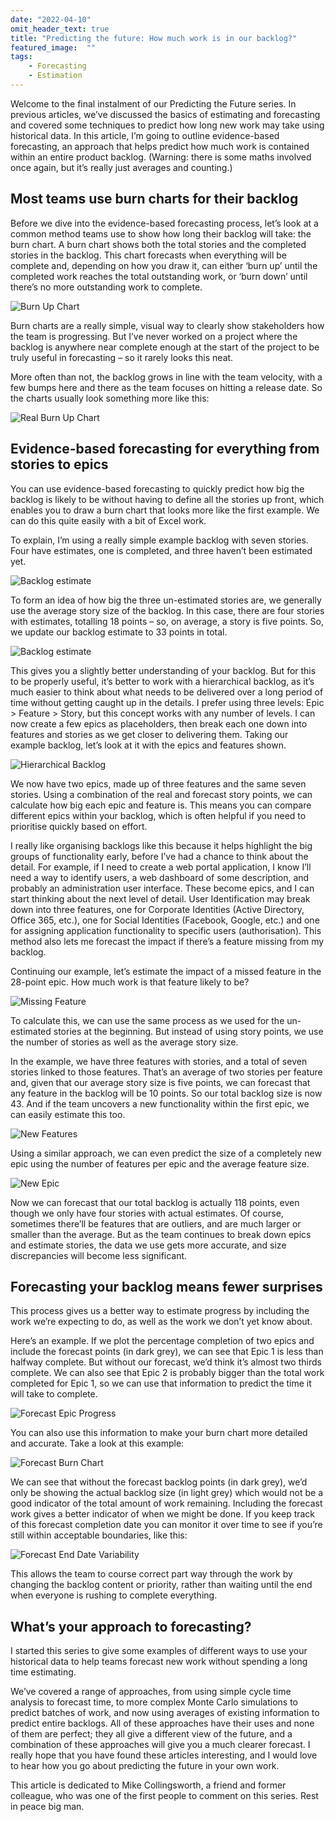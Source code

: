 ```yaml
---
date: "2022-04-10"
omit_header_text: true
title: "Predicting the future: How much work is in our backlog?"
featured_image:  ""
tags: 
    - Forecasting
    - Estimation
---
```


Welcome to the final instalment of our Predicting the Future series. In previous articles, we’ve discussed the basics of estimating and forecasting and covered some techniques to predict how long new work may take using historical data. In this article, I’m going to outline evidence-based forecasting, an approach that helps predict how much work is contained within an entire product backlog. (Warning: there is some maths involved once again, but it’s really just averages and counting.)

## Most teams use burn charts for their backlog

Before we dive into the evidence-based forecasting process, let’s look at a common method teams use to show how long their backlog will take: the burn chart. A burn chart shows both the total stories and the completed stories in the backlog. This chart forecasts when everything will be complete and, depending on how you draw it, can either ‘burn up’ until the completed work reaches the total outstanding work, or ‘burn down’ until there’s no more outstanding work to complete.

![Burn Up Chart](/images/burnup-chart.png)

Burn charts are a really simple, visual way to clearly show stakeholders how the team is progressing. But I’ve never worked on a project where the backlog is anywhere near complete enough at the start of the project to be truly useful in forecasting – so it rarely looks this neat.

More often than not, the backlog grows in line with the team velocity, with a few bumps here and there as the team focuses on hitting a release date. So the charts usually look something more like this:

![Real Burn Up Chart](/images/real-burnup-chart.png)

## Evidence-based forecasting for everything from stories to epics

You can use evidence-based forecasting to quickly predict how big the backlog is likely to be without having to define all the stories up front, which enables you to draw a burn chart that looks more like the first example. We can do this quite easily with a bit of Excel work.

To explain, I’m using a really simple example backlog with seven stories. Four have estimates, one is completed, and three haven’t been estimated yet.

![Backlog estimate](/images/estimated-backlog.png)

To form an idea of how big the three un-estimated stories are, we generally use the average story size of the backlog. In this case, there are four stories with estimates, totalling 18 points – so, on average, a story is five points. So, we update our backlog estimate to 33 points in total.

![Backlog estimate](/images/forecast-backlog.png)

This gives you a slightly better understanding of your backlog. But for this to be properly useful, it’s better to work with a hierarchical backlog, as it’s much easier to think about what needs to be delivered over a long period of time without getting caught up in the details. I prefer using three levels: Epic > Feature > Story, but this concept works with any number of levels. I can now create a few epics as placeholders, then break each one down into features and stories as we get closer to delivering them.
Taking our example backlog, let’s look at it with the epics and features shown.

![Hierarchical Backlog](/images/hierarchical-backlog.png)

We now have two epics, made up of three features and the same seven stories. Using a combination of the real and forecast story points, we can calculate how big each epic and feature is. This means you can compare different epics within your backlog, which is often helpful if you need to prioritise quickly based on effort.

I really like organising backlogs like this because it helps highlight the big groups of functionality early, before I’ve had a chance to think about the detail. For example, if I need to create a web portal application, I know I’ll need a way to identify users, a web dashboard of some description, and probably an administration user interface. These become epics, and I can start thinking about the next level of detail. User Identification may break down into three features, one for Corporate Identities (Active Directory, Office 365, etc.), one for Social Identities (Facebook, Google, etc.) and one for assigning application functionality to specific users (authorisation). This method also lets me forecast the impact if there’s a feature missing from my backlog.

Continuing our example, let’s estimate the impact of a missed feature in the 28-point epic. How much work is that feature likely to be?

![Missing Feature](/images/missing-feature.png)

To calculate this, we can use the same process as we used for the un-estimated stories at the beginning. But instead of using story points, we use the number of stories as well as the average story size.

In the example, we have three features with stories, and a total of seven stories linked to those features. That’s an average of two stories per feature and, given that our average story size is five points, we can forecast that any feature in the backlog will be 10 points. So our total backlog size is now 43. And if the team uncovers a new functionality within the first epic, we can easily estimate this too.

![New Features](/images/new-features.png)

Using a similar approach, we can even predict the size of a completely new epic using the number of features per epic and the average feature size.

![New Epic](/images/new-epic.png)

Now we can forecast that our total backlog is actually 118 points, even though we only have four stories with actual estimates. Of course, sometimes there’ll be features that are outliers, and are much larger or smaller than the average. But as the team continues to break down epics and estimate stories, the data we use gets more accurate, and size discrepancies will become less significant.

## Forecasting your backlog means fewer surprises

This process gives us a better way to estimate progress by including the work we’re expecting to do, as well as the work we don’t yet know about.

Here’s an example. If we plot the percentage completion of two epics and include the forecast points (in dark grey), we can see that Epic 1 is less than halfway complete. But without our forecast, we’d think it’s almost two thirds complete. We can also see that Epic 2 is probably bigger than the total work completed for Epic 1, so we can use that information to predict the time it will take to complete.

![Forecast Epic Progress](/images/epic-progress.png)

You can also use this information to make your burn chart more detailed and accurate. Take a look at this example:

![Forecast Burn Chart](/images/forecast-burn-chart.png)

We can see that without the forecast backlog points (in dark grey), we’d only be showing the actual backlog size (in light grey) which would not be a good indicator of the total amount of work remaining. Including the forecast work gives a better indicator of when we might be done. If you keep track of this forecast completion date you can monitor it over time to see if you’re still within acceptable boundaries, like this:

![Forecast End Date Variability](/images/forecast-end-date-variability.png)

This allows the team to course correct part way through the work by changing the backlog content or priority, rather than waiting until the end when everyone is rushing to complete everything.

## What’s your approach to forecasting?

I started this series to give some examples of different ways to use your historical data to help teams forecast new work without spending a long time estimating.

We’ve covered a range of approaches, from using simple cycle time analysis to forecast time, to more complex Monte Carlo simulations to predict batches of work, and now using averages of existing information to predict entire backlogs. All of these approaches have their uses and none of them are perfect; they all give a different view of the future, and a combination of these approaches will give you a much clearer forecast. I really hope that you have found these articles interesting, and I would love to hear how you go about predicting the future in your own work.

This article is dedicated to Mike Collingsworth, a friend and former colleague, who was one of the first people to comment on this series. Rest in peace big man.